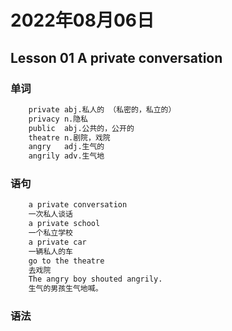 # 2022年08月06日

## Lesson 01 A private conversation

### 单词

```txt
    private abj.私人的 （私密的，私立的）
    privacy n.隐私
    public  abj.公共的，公开的
    theatre n.剧院，戏院
    angry   adj.生气的
    angrily adv.生气地
```

### 语句

```txt
    a private conversation
    一次私人谈话
    a private school
    一个私立学校
    a private car
    一辆私人的车
    go to the theatre
    去戏院
    The angry boy shouted angrily.
    生气的男孩生气地喊。
```

### 语法

```txt
    


    
```
